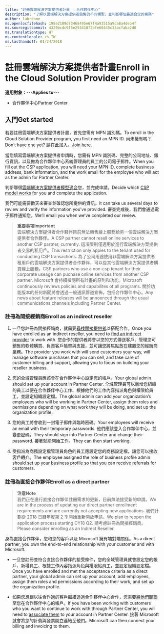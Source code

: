 ```yaml
---
title: "註冊雲端解決方案提供者計畫 | 合作夥伴中心"
description: "了解以雲端解決方案提供者銷售的不同模型，並判斷哪個最適合您的業務"
author: labrenne
ms.openlocfilehash: 198e2189d7346849be67f4a93515a9da8a4deb4f
ms.sourcegitcommit: 4329bcdc9f5e293418f2bfe60445c33acfaba2d0
ms.translationtype: HT
ms.contentlocale: zh-TW
ms.lasthandoff: 01/24/2018
---
```

# <a name="enroll-in-the-cloud-solution-provider-program"></a><span data-ttu-id="a2c83-103">註冊雲端解決方案提供者計畫</span><span class="sxs-lookup"><span data-stu-id="a2c83-103">Enroll in the Cloud Solution Provider program</span></span>

<span data-ttu-id="a2c83-104">**適用對象：**---</span><span class="sxs-lookup"><span data-stu-id="a2c83-104">**Applies to**---</span></span>

-  <span data-ttu-id="a2c83-105">合作夥伴中心</span><span class="sxs-lookup"><span data-stu-id="a2c83-105">Partner Center</span></span>


## <a name="get-started"></a><span data-ttu-id="a2c83-106">入門</span><span class="sxs-lookup"><span data-stu-id="a2c83-106">Get started</span></span>

<span data-ttu-id="a2c83-107">若要註冊雲端解決方案提供者計畫，首先您需有 MPN 識別碼。</span><span class="sxs-lookup"><span data-stu-id="a2c83-107">To enroll in the Cloud Solution Provider program, you first need an MPN ID.</span></span> <span data-ttu-id="a2c83-108">尚未擁有嗎？</span><span class="sxs-lookup"><span data-stu-id="a2c83-108">Don’t have one yet?</span></span> <span data-ttu-id="a2c83-109">請[在此](https://epe.mspartner.microsoft.com/EPE/portal/en-US?partnerid=)加入。</span><span class="sxs-lookup"><span data-stu-id="a2c83-109">Join [here](https://epe.mspartner.microsoft.com/EPE/portal/en-US?partnerid=).</span></span>

<span data-ttu-id="a2c83-110">當您填寫雲端解決方案提供者申請時，您需有 MPN 識別碼、完整的公司地址、銀行資訊，以及做為合作夥伴中心系統管理員的員工的公司電子郵件。</span><span class="sxs-lookup"><span data-stu-id="a2c83-110">When you fill out the CSP application, you will need your MPN ID, complete business address, bank information, and the work email for the employee who will act as the admin for Partner Center.</span></span>

<span data-ttu-id="a2c83-111">判斷哪個[雲端解決方案提供者模型適合](http://partner-l1.microsoft.com/cloud-solution-provider-direct-or-indirect.html?ocid=cx-pcprograms-cspprogram-tellusmorebusiness)您，並完成申請。</span><span class="sxs-lookup"><span data-stu-id="a2c83-111">Decide which [CSP model works](http://partner-l1.microsoft.com/cloud-solution-provider-direct-or-indirect.html?ocid=cx-pcprograms-cspprogram-tellusmorebusiness) for you and complete the application.</span></span> 

<span data-ttu-id="a2c83-112">我們可能需要數天來審查並確認您所提供的資訊。</span><span class="sxs-lookup"><span data-stu-id="a2c83-112">It can take us several days to review and verify the information you’ve provided.</span></span> <span data-ttu-id="a2c83-113">審查完成後，我們會通過電子郵件通知您。</span><span class="sxs-lookup"><span data-stu-id="a2c83-113">We’ll email you when we’ve completed our review.</span></span>

>**<span data-ttu-id="a2c83-114">重要事項</span><span class="sxs-lookup"><span data-stu-id="a2c83-114">Important</span></span>**<br> <span data-ttu-id="a2c83-115">雲端解決方案提供者合作夥伴目前無法轉售線上服務給另一個雲端解決方案提供者合作夥伴。</span><span class="sxs-lookup"><span data-stu-id="a2c83-115">A CSP partner cannot resell online services to another CSP partner, currently.</span></span> <span data-ttu-id="a2c83-116">這項限制僅適用於進行雲端解決方案提供者交易的租用戶。</span><span class="sxs-lookup"><span data-stu-id="a2c83-116">This restriction only appies to the tenant used for conducting CSP transactions.</span></span> <span data-ttu-id="a2c83-117">為了公司用途使用非雲端解決方案提供者租用戶的雲端解決方案提供者合作夥伴，可以從其他雲端解決方案提供者購買線上服務。</span><span class="sxs-lookup"><span data-stu-id="a2c83-117">CSP partners who use a non-csp tenant for their corporate useage can puchase online services from another CSP partner.</span></span> <span data-ttu-id="a2c83-118">Microsoft 會持續檢閱所有計畫的原則和功能。</span><span class="sxs-lookup"><span data-stu-id="a2c83-118">Microsoft continuously reviews policies and capabilites of all programs.</span></span> <span data-ttu-id="a2c83-119">關於功能版本的任何新聞將會透過一般通訊管道宣佈，包括合作夥伴中心。</span><span class="sxs-lookup"><span data-stu-id="a2c83-119">Any news about feature releases will be announced through the usual communications channels including Partner Center.</span></span>

### <a name="enroll-as-an-indirect-reseller"></a><span data-ttu-id="a2c83-120">註冊為間接經銷商</span><span class="sxs-lookup"><span data-stu-id="a2c83-120">Enroll as an indirect reseller</span></span>

1. <span data-ttu-id="a2c83-121">一旦您註冊為間接經銷商，就需要[尋找間接提供者](https://partnercenter.microsoft.com/partner/find-a-provider)以搭配合作。</span><span class="sxs-lookup"><span data-stu-id="a2c83-121">Once you have enrolled as an indirect reseller, you need to [find an indirect provider](https://partnercenter.microsoft.com/partner/find-a-provider) to work with.</span></span> <span data-ttu-id="a2c83-122">您合作的提供者將會以您的方式傳送客戶、管理您可銷售的軟體購買、負責客戶帳單與支援，並可讓您將焦點放在建置您的經銷商業務。</span><span class="sxs-lookup"><span data-stu-id="a2c83-122">The provider you work with will send customers your way, will manage software purchases that you can sell, and take care of customer billing and support, allowing you to focus on building your reseller business.</span></span>

2. <span data-ttu-id="a2c83-123">您的全域管理員應該會在合作夥伴中心設定您的帳戶。</span><span class="sxs-lookup"><span data-stu-id="a2c83-123">Your global admin should set up your account in Partner Center.</span></span> <span data-ttu-id="a2c83-124">全域管理員可以新增您組織的員工以便在合作夥伴中心工作、根據他們的工作內容指派角色與權限給員工，並設定組織設定檔。</span><span class="sxs-lookup"><span data-stu-id="a2c83-124">The global admin can add your organization’s employees who will be working in Partner Center, assign them roles and permissions depending on what work they will be doing, and set up the organization profile.</span></span>

3. <span data-ttu-id="a2c83-125">您的員工將會收到一封電子郵件與臨時密碼。</span><span class="sxs-lookup"><span data-stu-id="a2c83-125">Your employees will receive an email with their temporary passwords.</span></span> <span data-ttu-id="a2c83-126">他們應該登入合作夥伴中心，並變更密碼。</span><span class="sxs-lookup"><span data-stu-id="a2c83-126">They should sign into Partner Center and change their password.</span></span> <span data-ttu-id="a2c83-127">接著就能開始工作。</span><span class="sxs-lookup"><span data-stu-id="a2c83-127">They can then start working.</span></span>

4. <span data-ttu-id="a2c83-128">受指派為商務設定檔管理員角色的員工應設定您的商務設定檔，讓您可以接收客戶轉介。</span><span class="sxs-lookup"><span data-stu-id="a2c83-128">The employee assigned the role of business profile admin should set up your business profile so that you can receive referrals for customers.</span></span>

### <a name="enroll-as-a-direct-partner"></a><span data-ttu-id="a2c83-129">註冊為直接合作夥伴</span><span class="sxs-lookup"><span data-stu-id="a2c83-129">Enroll as a direct partner</span></span>

>**<span data-ttu-id="a2c83-130">注意</span><span class="sxs-lookup"><span data-stu-id="a2c83-130">Note</span></span>**<br> <span data-ttu-id="a2c83-131">我們正在進行直接合作夥伴註冊需求的更新，目前無法接受新的申請。</span><span class="sxs-lookup"><span data-stu-id="a2c83-131">We are in the process of updating our direct partner enrollment requirements and are currently not accepting new applications.</span></span> <span data-ttu-id="a2c83-132">我們計劃從 2018 日曆年度第 2 季開始重新開放申請。</span><span class="sxs-lookup"><span data-stu-id="a2c83-132">We plan to reopen the application process starting CY18 Q2.</span></span> <span data-ttu-id="a2c83-133">請考慮註冊為間接經銷商。</span><span class="sxs-lookup"><span data-stu-id="a2c83-133">Please consider enrolling as an Indirect Reseller.</span></span>

<span data-ttu-id="a2c83-134">身為直接合作夥伴，您和您的客戶以及 Microsoft 擁有端對端關係。</span><span class="sxs-lookup"><span data-stu-id="a2c83-134">As a direct partner, you own the end-to-end relationship with your customer and with Microsoft.</span></span>

- <span data-ttu-id="a2c83-135">一旦您註冊並符合直接合作夥伴的接受條件，您的全域管理員就會設定您的帳戶、新增員工、根據工作內容指派角色與權限給員工，並設定組織設定檔。</span><span class="sxs-lookup"><span data-stu-id="a2c83-135">Once you have enrolled and met the acceptance criteria as a direct partner, your global admin can set up your account, add employees, assign them roles and permissions according to their work, and set up the organization profile.</span></span> 

- <span data-ttu-id="a2c83-136">如果您想跟以往合作過的客戶繼續透過合作夥伴中心合作，您需要[將他們關聯](request-a-relationship-with-a-customer.md)至您在合作夥伴中心的帳戶。</span><span class="sxs-lookup"><span data-stu-id="a2c83-136">If you have been working with customers who you want to continue to work with through Partner Center, you will need to [associate them](request-a-relationship-with-a-customer.md) to your account in Partner Center.</span></span>  <span data-ttu-id="a2c83-137">接著 Microsoft 就會將您的計費與發票開立連結至他們。</span><span class="sxs-lookup"><span data-stu-id="a2c83-137">Microsoft can then connect your billing and invoicing to them.</span></span> 






